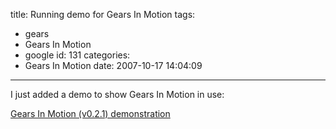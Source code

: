title: Running demo for Gears In Motion
tags:
  - gears
  - Gears In Motion
  - google
id: 131
categories:
  - Gears In Motion
date: 2007-10-17 14:04:09
---

I just added a demo to show Gears In Motion in use:

[Gears In Motion (v0.2.1) demonstration](http://javascript.neyric.com/gearsinmotion/gim-demo.html)